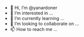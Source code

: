 - 👋 Hi, I’m @yanardoner
- 👀 I’m interested in ...
- 🌱 I’m currently learning ...
- 💞️ I’m looking to collaborate on ...
- 📫 How to reach me ...

<!---
yanardoner/yanardoner is a ✨ special ✨ repository because its `README.md` (this file) appears on your GitHub profile.
You can click the Preview link to take a look at your changes.
--->
